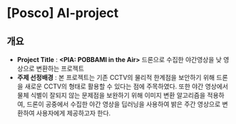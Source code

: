 # [Posco] AI-project
## 개요
- **Project Title**
 : **<PIA: POBBAMI in the Air>** 드론으로 수집한 야간영상을 낮 영상으로 변환하는 프로젝트
- **주제 선정배경** : 본 프로젝트는 기존 CCTV의 물리적 한계점을 보안하기 위해 드론을 새로운 CCTV의 형태로 활용할 수 있다는 점에 주목하였다. 또한 야간 영상에서 물체 식별이 잘되지 않는 문제점을 보완하기 위해 이미지 변환 알고리즘을 적용하여, 드론이 공중에서 수집한 야간 영상을 딥러닝을 사용하여 밝은 주간 영상으로 변환하여 사용자에게 제공하고자 한다. 
